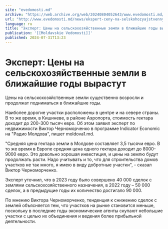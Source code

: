 ```yaml
---
site: "evedomosti.md"
archive: "https://web.archive.org/web/20240804052643/www.evedomosti.md/news/ekspert-ceny-na-selskohozyajstvennye-zemli-v-blizhajshie-god"
url: "http://www.evedomosti.md/news/ekspert-ceny-na-selskohozyajstvennye-zemli-v-blizhajshie-god"
language: ru
title: "Эксперт: Цены на сельскохозяйственные земли в ближайшие годы вырастут"
publication: '[[Moldavskie Vedomosti]]'
published: 2024-07-31T13:23
---
```


# Эксперт: Цены на сельскохозяйственные земли в ближайшие годы вырастут

Цены на сельскохозяйственные земли существенно возросли и продолжат подниматься в ближайшие годы.

Наиболее дорогие участки расположены в центре и на севере страны. В то же время, в Кишиневе, в районе Аэропорта, стоимость гектара доходит до 200-300 тысяч евро. Об этом заявил эксперт по недвижимости Виктор Черноморченко в программе Indicator Economic на "Радио Молдова", пишет moldova1.md.

"Средняя цена гектара земли в Молдове составляет 3,5 тысячи евро. В то же время в Европе средняя цена одного гектара доходит до 8000-9000 евро. Это довольно хорошая инвестиция, и цены на землю будут продолжать расти. Надо учитывать и то, что для строительства домов участков не так много, я имею в виду добротные участки", - сказал Виктор Черноморченко.

Эксперт уточнил, что в 2023 году было совершено 40 000 сделок с землями сельскохозяйственного назначения, в 2022 году – 50 000 сделок, а в предыдущие годы их количество достигало 90 000.

По мнению Виктора Черноморченко, тенденция к снижению сделок с землей объясняется тем, что участков на рынке становится меньше, поскольку в последние годы экономические агенты скупают небольшие участки с целью их объединения и ведения более прибыльной деятельности.